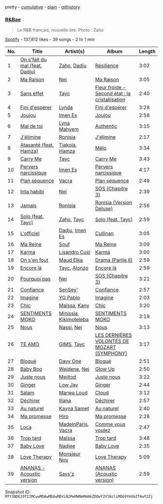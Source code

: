 pretty - [cumulative](/playlists/cumulative/37i9dQZF1DX2LoIIQLAhdb.md) - [plain](/playlists/plain/37i9dQZF1DX2LoIIQLAhdb) - [githistory](https://github.githistory.xyz/mackorone/spotify-playlist-archive/blob/main/playlists/plain/37i9dQZF1DX2LoIIQLAhdb)

### [R&Bae](https://open.spotify.com/playlist/37i9dQZF1DX2LoIIQLAhdb)

> Le R&B français, nouvelle ère\. Photo : Zaho

[Spotify](https://open.spotify.com/user/spotify) - 137,812 likes - 39 songs - 2 hr 1 min

| No. | Title | Artist(s) | Album | Length |
|---|---|---|---|---|
| 1 | [On s'fait du mal \(feat\. Dadju\)](https://open.spotify.com/track/0wzYG3c6CaroEAz4wTPNVD) | [Zaho](https://open.spotify.com/artist/0vN920jukdAbErvjo2OJ2o), [Dadju](https://open.spotify.com/artist/4sbXXFzEWJY2zsZjelerjX) | [Résilience](https://open.spotify.com/album/7pv5ansWsFSWQbN7uTJvQ2) | 3:02 |
| 2 | [Ma Raison](https://open.spotify.com/track/1NFS8awse8TQhKZO0ilJXp) | [Nej](https://open.spotify.com/artist/3BQ9mWlgFRfMr5EdNfc10a) | [Ma Raison](https://open.spotify.com/album/7lQCobvDKnOpjMiLG7I4Vx) | 3:05 |
| 3 | [Sans effet](https://open.spotify.com/track/30RBuEKVJ2UXimaPtwAEIa) | [Tayc](https://open.spotify.com/artist/7gU9VyFRN3JWPJ5oHOil60) | [Fleur froide \- Second état : la cristallisation](https://open.spotify.com/album/1uPEctEKBVjCRO5iGsya3b) | 2:40 |
| 4 | [Fini d'espérer](https://open.spotify.com/track/0DMQwNGCiSzLB2HsfHNAtb) | [Lynda](https://open.spotify.com/artist/2GlEiSHYEKlq9cUYDa9oZb) | [Fini d'espérer](https://open.spotify.com/album/1wjf1dJlUK9bun5IopzmyK) | 3:28 |
| 5 | [Joujou](https://open.spotify.com/track/6iT9J2d5vY4buhYcNgFUeT) | [Imen Es](https://open.spotify.com/artist/7CW7QdOgRStOg7JktRuZ3E) | [Joujou](https://open.spotify.com/album/5afNscbokNL1uq52RKHO3m) | 2:58 |
| 6 | [Mal de toi](https://open.spotify.com/track/6nSP9koY7i80mhkyCtjzJj) | [Lyna Mahyem](https://open.spotify.com/artist/0Yj3N31EWXHc6e3eDyJPLP) | [Authentic](https://open.spotify.com/album/5cmjUzsRFXb7KyejfkphQ0) | 3:15 |
| 7 | [J'élimine](https://open.spotify.com/track/1U13A13YafzmqthKXiul91) | [Ronisia](https://open.spotify.com/artist/4krMq8pXkLVTGplpYgHlnV) | [J'élimine](https://open.spotify.com/album/4eHStY9TfFmHRV8iQCAgNo) | 2:17 |
| 8 | [Atasanté \(feat\. Hamza\)](https://open.spotify.com/track/1oXn8nhl44cH6HXqGQnOgY) | [Tiakola](https://open.spotify.com/artist/3vUMXQ9kPnZAQkMkZZ7Hfh), [Hamza](https://open.spotify.com/artist/5gs4Sm2WQUkcGeikMcVHbh) | [Mélo](https://open.spotify.com/album/3YjNC4de1PEvhuyZjMyxJU) | 3:34 |
| 9 | [Carry Me](https://open.spotify.com/track/3vxS3k5siCY0mFfGGTx4pk) | [Tayc](https://open.spotify.com/artist/7gU9VyFRN3JWPJ5oHOil60) | [Carry Me](https://open.spotify.com/album/2hEk1tP9rtBhcwNTNSMkDs) | 3:43 |
| 10 | [Pervers narcissique](https://open.spotify.com/track/4lwX9GAOcRsCl3WXyLO5vs) | [Imen Es](https://open.spotify.com/artist/7CW7QdOgRStOg7JktRuZ3E) | [Pervers narcissique](https://open.spotify.com/album/5WZ0HDVic3khelXu0bQu4B) | 4:17 |
| 11 | [Plan séquence](https://open.spotify.com/track/75apUo1MSFcDPBf7n26HfC) | [Vacra](https://open.spotify.com/artist/5OLkn5GT6EcMuJzjwgvQnu) | [Plan séquence](https://open.spotify.com/album/7I8s09xLqtaNMjN3RGTX8q) | 2:49 |
| 12 | [Inta habibi](https://open.spotify.com/track/5nspOXY1J4WLcqUJ1q9fwO) | [Nej](https://open.spotify.com/artist/3BQ9mWlgFRfMr5EdNfc10a) | [SOS \(Chapitre 3\)](https://open.spotify.com/album/6oCXtKVOwAtyiAncg4QVWt) | 2:39 |
| 13 | [Jamais](https://open.spotify.com/track/5YlJIxE6hsr5x7avxnjq8g) | [Ronisia](https://open.spotify.com/artist/4krMq8pXkLVTGplpYgHlnV) | [Ronisia \(Version Deluxe\)](https://open.spotify.com/album/6n3BM7djoly8rX6AG9dnFW) | 2:56 |
| 14 | [Solo \(feat\. Tayc\)](https://open.spotify.com/track/1TE1TZ7qOLVAcbKh15sxOi) | [Zaho](https://open.spotify.com/artist/0vN920jukdAbErvjo2OJ2o), [Tayc](https://open.spotify.com/artist/7gU9VyFRN3JWPJ5oHOil60) | [Solo \(feat\. Tayc\)](https://open.spotify.com/album/4KUc3hsO1GIJ6y8idURzhj) | 2:59 |
| 15 | [L'officiel](https://open.spotify.com/track/2kwPIIXZX9ZcnbeXtTTFsZ) | [Dadju](https://open.spotify.com/artist/4sbXXFzEWJY2zsZjelerjX), [Imen Es](https://open.spotify.com/artist/7CW7QdOgRStOg7JktRuZ3E) | [Cullinan](https://open.spotify.com/album/1veIu7aYgSIg5PXEEUdh8U) | 3:05 |
| 16 | [Ma Reine](https://open.spotify.com/track/2yK1M21AlQ3RLalAmM59Oi) | [Souf](https://open.spotify.com/artist/2tsnxjntsRI6iFL9ZeC0ec) | [Ma Reine](https://open.spotify.com/album/5hj6xIiBVolqqWWj60D2Eh) | 3:09 |
| 17 | [Karma](https://open.spotify.com/track/35N2xWSkn7wio2V7ti8Xse) | [Lisandro Cuxi](https://open.spotify.com/artist/18B188KE3gPEhXfx15XnhY) | [Karma](https://open.spotify.com/album/7KUuZ9P4F4gUda00i45pQ2) | 3:00 |
| 18 | [On s'en fout](https://open.spotify.com/track/2Rckl4cG3BpVNor01Dp1OQ) | [Maud Elka](https://open.spotify.com/artist/2U3zSgyMqytkWn9ZmX94ZR) | [Drama \(Partie II\)](https://open.spotify.com/album/0EsDUFsahyHF3yksO3o5vW) | 2:59 |
| 19 | [Encore là](https://open.spotify.com/track/0yajebaRJVcOQGdh4giqZy) | [Tayc](https://open.spotify.com/artist/7gU9VyFRN3JWPJ5oHOil60), [Alonzo](https://open.spotify.com/artist/2z2TRvloJt4EfUNQp9rHAi) | [Encore là](https://open.spotify.com/album/1YEGYqvsrg8fEltkHGc4tx) | 2:59 |
| 20 | [Pourquoi pas](https://open.spotify.com/track/1X0N8oqu5d6K7gTxdPwIBO) | [Nej](https://open.spotify.com/artist/3BQ9mWlgFRfMr5EdNfc10a) | [SOS \(Chapitre 3\)](https://open.spotify.com/album/6oCXtKVOwAtyiAncg4QVWt) | 3:21 |
| 21 | [Confiance](https://open.spotify.com/track/1xeaSWiXWVHj34wvcE0ZXI) | [SenSey'](https://open.spotify.com/artist/23u2dvae3e0f3caJSqdlN5) | [Confiance](https://open.spotify.com/album/3paMPs0FH8lqQ7lH5vbVIt) | 2:57 |
| 22 | [Imagine](https://open.spotify.com/track/16xmMdNJM9xTusbwxpUh2J) | [YG Pablo](https://open.spotify.com/artist/3UHc2YZGHYS6TEYMJeDf1D) | [Imagine](https://open.spotify.com/album/6HuV64rdMKfeexHPDTabqN) | 2:03 |
| 23 | [Chic](https://open.spotify.com/track/38sPQGVoRnzlF4VBr71fln) | [Maïssa](https://open.spotify.com/artist/2E1HBeu5oSprLnGtpuEv1Y), [Kany](https://open.spotify.com/artist/0bD7mEP1eG7KRK84O1SjkF) | [Chic](https://open.spotify.com/album/6uLz99apI6nb6DJnarejuk) | 3:20 |
| 24 | [SENTIMENTS MOKO](https://open.spotify.com/track/37HNgVH6BvqjlfC7HLiqjD) | [Minissia](https://open.spotify.com/artist/7grHO7fIKR0mfOLo5BEFBl), [Kikimoteleba](https://open.spotify.com/artist/20fLTbSref8bRqtfD82pSo) | [SENTIMENTS MOKO](https://open.spotify.com/album/4bzhx7YV31ShOyHjY33HhH) | 3:19 |
| 25 | [Nous](https://open.spotify.com/track/5xDBcbm1SAFe1rupcdudiq) | [Nassi](https://open.spotify.com/artist/1qKKI6tBqJZCZfAmXjYFjN), [Nej](https://open.spotify.com/artist/3BQ9mWlgFRfMr5EdNfc10a) | [Nous](https://open.spotify.com/album/0uUKJJT87LHqgu62jc6LfP) | 3:13 |
| 26 | [TE AMO](https://open.spotify.com/track/1aFQ1KEjMNBb1N0BGmnTUT) | [GIMS](https://open.spotify.com/artist/0GOx72r5AAEKRGQFn3xqXK), [Tayc](https://open.spotify.com/artist/7gU9VyFRN3JWPJ5oHOil60) | [LES DERNIÈRES VOLONTÉS DE MOZART \(SYMPHONY\)](https://open.spotify.com/album/4u1S2O3WTGIj53GqtpVjlI) | 3:17 |
| 27 | [Bloqué](https://open.spotify.com/track/6mGwNtvWWyTFtkhPP8AEsX) | [Davy One](https://open.spotify.com/artist/3QCQdyKtg9Yx1rYYnMb7pz) | [Bloqué](https://open.spotify.com/album/4BaV2ubS575EMm2qcXSqD2) | 2:51 |
| 28 | [Baby Boo](https://open.spotify.com/track/3uuSSAMq7Otspek5jPLVU3) | [Wejdene](https://open.spotify.com/artist/1SxuyHZnLUFyFHGzdGaxZk), [Nej](https://open.spotify.com/artist/3BQ9mWlgFRfMr5EdNfc10a) | [Glow Up](https://open.spotify.com/album/5lxGXboLgqONmIT50uLRO9) | 2:50 |
| 29 | [Juste nous](https://open.spotify.com/track/025Li5fBx9Pjyc07Q2w6D4) | [Meiitod](https://open.spotify.com/artist/5DaitIP7Wk4Y2nReCVq2PS) | [Juste nous](https://open.spotify.com/album/5uvrWj1xzYiiE1VGcMqZwe) | 3:22 |
| 30 | [Ginger](https://open.spotify.com/track/3bdhFhYjPX3n0IwFquNYLB) | [Low Jay](https://open.spotify.com/artist/33hTLTCjEmYAKaLspM8M2N) | [Ginger](https://open.spotify.com/album/28wcW4kLHOwwRuiszCcNia) | 2:44 |
| 31 | [Salam](https://open.spotify.com/track/3H1O5X7jL7fJ2DKg9cU8Ox) | [Marwa Loud](https://open.spotify.com/artist/46wEUZyujVrFSrdCnTKQmV) | [Cloud](https://open.spotify.com/album/217M10Fi7Xd6PtIYx5cU1Q) | 3:12 |
| 32 | [Déchirer](https://open.spotify.com/track/74tVwfr4Hb5Ca6pQQHjg5q) | [Iliana](https://open.spotify.com/artist/7kjWIGGBS3AigeN2Ppkr83) | [Déchirer](https://open.spotify.com/album/0CjzyYuYPb82BKKFHGlSIj) | 2:57 |
| 33 | [Au naturel](https://open.spotify.com/track/0gMwNsAiKcJ2r73M4l8E2T) | [Kayna Samet](https://open.spotify.com/artist/3qLpAs6VLppZrKlI0CXK6k) | [Au naturel](https://open.spotify.com/album/3UmWBJDH7lsRfnGf1WxWG0) | 2:40 |
| 34 | [Ma promesse](https://open.spotify.com/track/5TNhRGVHRNAIHLo5Xaouzh) | [Hiro](https://open.spotify.com/artist/64XqdWjtYhfMJeQB7wtAwS) | [Ma promesse](https://open.spotify.com/album/77RhDral1NtDom4ydM19vn) | 2:28 |
| 35 | [Loca](https://open.spotify.com/track/0H5UXo3J6LWUtsNwIgdQr8) | [MadeInParis](https://open.spotify.com/artist/2NRdZaTYZk1CexnDSlnxZU), [Vacra](https://open.spotify.com/artist/5OLkn5GT6EcMuJzjwgvQnu) | [Comme vous voulez](https://open.spotify.com/album/5D6nkb0MJIZxuVKJb4aE5l) | 2:47 |
| 36 | [Trop tard](https://open.spotify.com/track/01OI74TG0wEOVmdYrrnNfW) | [Maïssa](https://open.spotify.com/artist/2E1HBeu5oSprLnGtpuEv1Y) | [Trop tard](https://open.spotify.com/album/2kuJP4EdXHAB8avJAQFkVH) | 3:48 |
| 37 | [Baby Love](https://open.spotify.com/track/3wz016yrz7dXAtF8WLShSg) | [Nadjee](https://open.spotify.com/artist/3bOlMjhZuCsFt1dKkPCGAK) | [Baby Love](https://open.spotify.com/album/0pqafVcoCMQ9z7rEMSY7ej) | 2:35 |
| 38 | [Love Therapy](https://open.spotify.com/track/4okJMwSKCekj9NdAYZnAAt) | [Monsieur Nov](https://open.spotify.com/artist/6dCubgboW2yqxg5cnveToX) | [Love Therapy](https://open.spotify.com/album/0q1VH4DQ3PV4M58b0jNTmM) | 5:09 |
| 39 | [ANANAS \- Acoustic version](https://open.spotify.com/track/3nfP0gnomKijWe3LikQg7P) | [Says'z](https://open.spotify.com/artist/2vCOfKQ7WFyWmuHbTz7OgG) | [ANANAS \(Acoustic version\)](https://open.spotify.com/album/6lJsS5QVgRhJyp398XalZc) | 2:59 |

Snapshot ID: `MTY3NDE2OTI2MCwwMDAwMDAwMDViN2MwMWNmMmNkZDQwY2VlNzliMDE0YmVmZTAwY2Zj`
